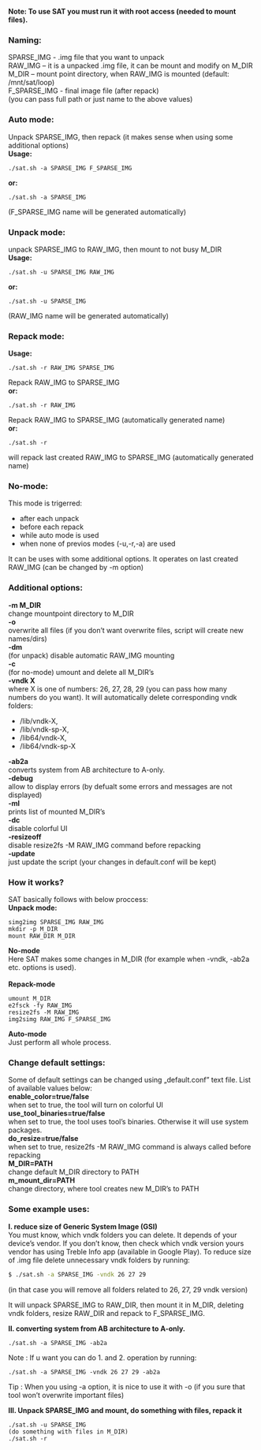**Note: To use SAT you must run it with root access (needed to mount files).**

### Naming:
SPARSE_IMG - .img file that you want to unpack\
RAW_IMG – it is a unpacked .img file, it can be mount and modify on M_DIR\
M_DIR – mount point directory, when RAW_IMG is mounted (default: /mnt/sat/loop)\
F_SPARSE_IMG - final image file (after repack)\
(you can pass full path or just name to the above values)

### Auto mode:
Unpack SPARSE_IMG, then repack (it makes sense when using some additional options)\
**Usage:**
```
./sat.sh -a SPARSE_IMG F_SPARSE_IMG
```
**or:**
```
./sat.sh -a SPARSE_IMG
```
(F_SPARSE_IMG name will be generated automatically)

### Unpack mode:
unpack SPARSE_IMG to RAW_IMG, then mount to not busy M_DIR\
**Usage:**
```
./sat.sh -u SPARSE_IMG RAW_IMG
```
**or:**
```
./sat.sh -u SPARSE_IMG
```
(RAW_IMG name will be generated automatically)

### Repack mode:
**Usage:**
```
./sat.sh -r RAW_IMG SPARSE_IMG
```
Repack RAW_IMG to SPARSE_IMG\
**or:**
```
./sat.sh -r RAW_IMG 
```
Repack RAW_IMG to SPARSE_IMG (automatically generated name)\
**or:**
```
./sat.sh -r
```
will repack last created RAW_IMG to SPARSE_IMG (automatically generated name)

### No-mode:
This mode is trigerred:
- after each unpack
- before each repack
- while auto mode is used
- when none of previos modes (-u,-r,-a) are used

It can be uses with some additional options. It operates on last created RAW_IMG (can be changed by -m option)


### Additional options:
**-m M_DIR**\
change mountpoint directory to M_DIR\
**-o**\
overwrite all files (if you don’t want overwrite files,	script will create new names/dirs)\
**-dm**\
(for unpack) disable automatic RAW_IMG mounting\
**-c**\
(for no-mode) umount and delete all M_DIR’s\
**-vndk X**\
where X is one of numbers: 26, 27, 28, 29 (you can pass how many numbers do you want). It will automatically delete corresponding vndk folders:
* /lib/vndk-X, 
* /lib/vndk-sp-X,
* /lib64/vndk-X,
* /lib64/vndk-sp-X

**-ab2a**\
converts system from AB architecture to A-only.\
**-debug**\
allow to display errors (by defualt some errors and messages are not displayed)\
**-ml**\
prints list of mounted M_DIR’s\
**-dc**\
disable colorful UI\
**-resizeoff**\
disable resize2fs -M RAW_IMG command before repacking\
**-update**\
just update the script (your changes in default.conf will be kept)

### How it works?
SAT basically follows with below proccess:\
**Unpack mode:**

```
simg2img SPARSE_IMG RAW_IMG
mkdir -p M_DIR
mount RAW_DIR M_DIR
```
**No-mode**\
Here SAT makes some changes in M_DIR (for example when -vndk, -ab2a etc. options is used).\
<br>
**Repack-mode**

```
umount M_DIR
e2fsck -fy RAW_IMG
resize2fs -M RAW_IMG
img2simg RAW_IMG F_SPARSE_IMG
```
**Auto-mode**\
Just perform all whole process.

### Change default settings:
Some of default settings can be changed using „default.conf” text file. List of available values below:\
**enable_color=true/false**\
when set to true, the tool will turn on colorful UI\
**use_tool_binaries=true/false**\
when set to true, the tool uses tool’s binaries. Otherwise it will use system packages.\
**do_resize=true/false**\
when set to true,  resize2fs -M RAW_IMG command is always called before repacking\
**M_DIR=PATH**\
change default M_DIR directory to PATH\
**m_mount_dir=PATH**\
change directory, where tool creates new M_DIR’s to PATH


### Some example uses:

**I. reduce size of Generic System Image (GSI)**\
You must know, which vndk folders you can delete. It depends of your device’s vendor. If you don’t know, then check which vndk version yours vendor has using Treble Info app (available in Google Play). To reduce size of .img file delete unnecessary vndk folders by running:

```sh
$ ./sat.sh -a SPARSE_IMG -vndk 26 27 29
```
(in that case you will remove all folders related to 26, 27, 29 vndk version)

It will unpack SPARSE_IMG to RAW_DIR, then mount it in M_DIR, deleting vndk folders, resize RAW_DIR and repack to F_SPARSE_IMG.

**II. converting system from AB architecture to A-only.**
```
./sat.sh -a SPARSE_IMG -ab2a
```
Note : If u want you can do 1. and 2. operation by running: 
```
./sat.sh -a SPARSE_IMG -vndk 26 27 29 -ab2a
```
Tip : When you using -a option, it is nice to use it with -o (if you sure that tool won’t overwrite important files)

**III. Unpack SPARSE_IMG and mount, do something with files, repack it**
```
./sat.sh -u SPARSE_IMG
(do something with files in M_DIR)
./sat.sh -r 
```

